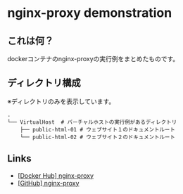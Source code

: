 # nginx-proxy demonstration

## これは何？
dockerコンテナのnginx-proxyの実行例をまとめたものです。

## ディレクトリ構成
※ディレクトリのみを表示しています。
```
.
└── VirtualHost  # バーチャルホストの実行例があるディレクトリ
    ├── public-html-01 # ウェブサイト１のドキュメントルート
    └── public-html-02 # ウェブサイト２のドキュメントルート
```

## Links
- [[Docker Hub] nginx-proxy](https://hub.docker.com/r/jwilder/nginx-proxy)
- [[GitHub] nginx-proxy](https://github.com/nginx-proxy/nginx-proxy)